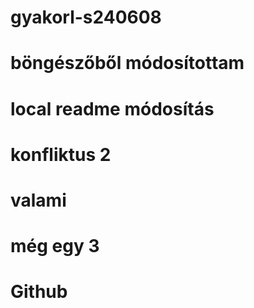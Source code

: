 # gyakorl-s240608
# böngészőből módosítottam
# local readme módosítás
# konfliktus 2
# valami
# még egy 3
# Github
